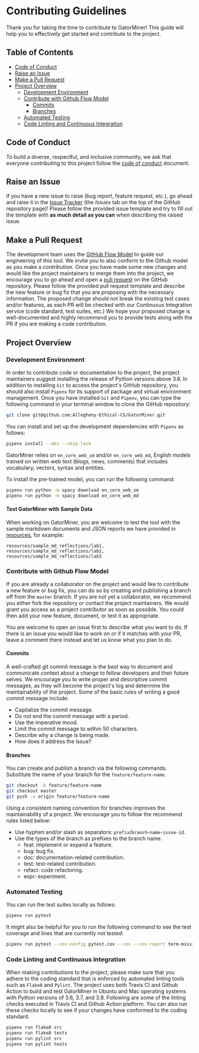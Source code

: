 # Contributing Guidelines

Thank you for taking the time to contribute to GatorMiner! This guide will help you
to effectively get started and contribute to the project.

## Table of Contents

- [Code of Conduct](#code-of-conduct)
- [Raise an Issue](#raise-an-issue)
- [Make a Pull Request](#make-a-pull-request)
- [Project Overview](#project-overview)
  - [Development Environment](#development-environment)
  - [Contribute with Github Flow Model](#contribute-with-github-flow-model)
    - [Commits](#commits)
    - [Branches](#branches)
  - [Automated Testing](#automated-testing)
  - [Code Linting and Continuous Integration](#code-linting-and-continuous-integration)

## Code of Conduct

To build a diverse, respectful, and inclusive community, we ask that everyone
contributing to this project follow the [code of conduct](https://github.com/Allegheny-Ethical-CS/GatorMiner/blob/master/CODE_OF_CONDUCT.md) document.

## Raise an Issue

If you have a new issue to raise (bug report, feature request, etc.), go ahead
and raise it in the [Issue Tracker](https://github.com/Allegheny-Ethical-CS/GatorMiner/issues)
(the *Issues* tab on the top of the GitHub repository page)! Please follow the
provided issue template and try to fill out the template with
**as much detail as you can** when describing the raised issue.

## Make a Pull Request

The development team uses the [GitHub Flow Model](https://guides.github.com/introduction/flow/)
to guide our engineering of this tool. We invite you to also conform to the
Github model as you make a contribution. Once you have made some new changes and
would like the project maintainers to merge them into the project, we encourage
you to go ahead and open a [pull request](https://github.com/Allegheny-Ethical-CS/GatorMiner/pulls)
on the GitHub repository. Please follow the provided pull request template and
describe the new feature or bug fix that you are proposing with the necessary
information. The proposed change should not break the existing test cases and/or
features, as each PR will be checked with our Continuous Integration service
(code standard, test suites, etc.) We hope your proposed change is well-documented
and highly recommend you to provide tests along with the PR if you are making a
code contribution.

## Project Overview

### Development Environment

In order to contribute code or documentation to the project, the project
maintainers suggest installing the release of Python versions above 3.6. In
addition to installing `Git` to access the project's GitHub repository, you
should also install `Pipenv` for its support of package and virtual environment
management. Once you have installed `Git` and `Pipenv`, you can type the
following command in your terminal window to clone the GitHub repository:

```sh
git clone git@github.com:Allegheny-Ethical-CS/GatorMiner.git
```

You can install and set up the development dependencies with `Pipenv` as follows:

```sh
pipenv install --dev --skip-lock
```

GatorMiner relies on `en_core_web_sm` and/or `en_core_web_md`, English models trained on
written web text (blogs, news, comments) that includes vocabulary, vectors,
syntax and entities.

To install the pre-trained model, you can run the following command:

```bash
pipenv run python -m spacy download en_core_web_sm
pipenv run python -m spacy download en_core_web_md
```

#### Test GatorMiner with Sample Data

When working on GatorMiner, you are welcome to test the tool with the sample markdown
documents and JSON reports we have provided in [resources](resources), for example:

```shell
resources/sample_md_reflections/lab1, resources/sample_md_reflections/lab2, resources/sample_md_reflections/lab3
```

### Contribute with Github Flow Model

If you are already a collaborator on the project and would like to contribute a
new feature or bug fix, you can do so by creating and publishing a branch off
from the `master` branch. If you are not yet a collaborator, we recommend you
either fork the repository or contact the project maintainers. We would grant you
access as a project contributor as soon as possible. You could then add your
new feature, document, or test it as appropriate.

You are welcome to open an issue first to describe what you want to do. If there
is an issue you would like to work on or if it matches with your PR, leave a
comment there instead and let us know what you plan to do.

#### Commits

A well-crafted git commit message is the best way to document and communicate
context about a change to fellow developers and their future selves. We encourage
you to write proper and descriptive commit messages, as they will become the
project's log and determine the maintainability of the project. Some of the
basic rules of writing a good commit message include:

- Capitalize the commit message.
- Do not end the commit message with a period.
- Use the imperative mood.
- Limit the commit message to within 50 characters.
- Describe why a change is being made.
- How does it address the issue?

#### Branches

You can create and publish a branch via the following commands. Substitute the
name of your branch for the `feature/feature-name`.

```bash
git checkout -b feature/feature-name
git checkout master
git push -u origin feature/feature-name
```

Using a consistent naming convention for branches improves the maintainability
of a project. We encourage you to follow the recommend rules listed below:

- Use hyphen and/or slash as separators: `prefix`/`branch`-`name`-`issue-id`.
- Use the types of the branch as prefixes to the branch name.
  - feat: implement or expand a feature.
  - bug: bug fix.
  - doc: documentation-related contribution.
  - test: test-related contribution.
  - refact: code refactoring.
  - expr: experiment.

### Automated Testing

You can run the test suites locally as follows:

```sh
pipenv run pytest
```

It might also be helpful for you to run the following command to see the test
coverage and lines that are currently not tested:

```sh
pipenv run pytest --cov-config pytest.cov --cov --cov-report term-missing
```

### Code Linting and Continuous Integration

When making contributions to the project, please make sure that you adhere to the
coding standard that is enforced by automated linting tools such as
`Flake8` and `Pylint`. The project uses both Travis CI and Github Action to
build and test GatorMiner in Ubuntu and Mac operating systems with Python
versions of 3.6, 3.7, and 3.8. Following are some of the linting checks executed
in Travis CI and Github Action platform. You can also run these checks locally
to see if your changes have conformed to the coding standard.

```sh
pipenv run flake8 src
pipenv run flake8 tests
pipenv run pylint src
pipenv run pylint tests
```
